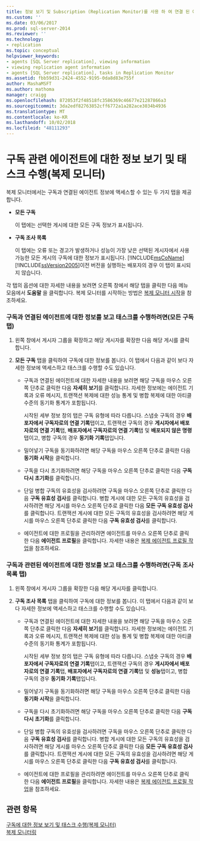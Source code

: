 ```yaml
---
title: 정보 보기 및 Subscription (Replication Monitor)를 사용 하 여 연결 된 에이전트에 대 한 작업 수행 | Microsoft Docs
ms.custom: ''
ms.date: 03/06/2017
ms.prod: sql-server-2014
ms.reviewer: ''
ms.technology:
- replication
ms.topic: conceptual
helpviewer_keywords:
- agents [SQL Server replication], viewing information
- viewing replication agent information
- agents [SQL Server replication], tasks in Replication Monitor
ms.assetid: fbb59d31-2424-4552-9195-0da8d83e755f
author: MashaMSFT
ms.author: mathoma
manager: craigg
ms.openlocfilehash: 872053f2f48518fc3586369c46677e21287866a3
ms.sourcegitcommit: 3da2edf82763852cff6772a1a282ace3034b4936
ms.translationtype: MT
ms.contentlocale: ko-KR
ms.lasthandoff: 10/02/2018
ms.locfileid: "48111293"
---
```

# <a name="view-information-and-perform-tasks-for-the-agents-associated-with-a-subscription-replication-monitor"></a>구독 관련 에이전트에 대한 정보 보기 및 태스크 수행(복제 모니터)
  복제 모니터에서는 구독과 연결된 에이전트 정보에 액세스할 수 있는 두 가지 탭을 제공합니다.  
  
-   **모든 구독**  
  
     이 탭에는 선택한 게시에 대한 모든 구독 정보가 표시됩니다.  
  
-   **구독 조사 목록**  
  
     이 탭에는 오류 또는 경고가 발생하거나 성능이 가장 낮은 선택된 게시자에서 사용 가능한 모든 게시의 구독에 대한 정보가 표시됩니다. [!INCLUDE[msCoName](../../../includes/msconame-md.md)] [!INCLUDE[ssVersion2005](../../../includes/ssversion2005-md.md)]이전 버전을 실행하는 배포자의 경우 이 탭이 표시되지 않습니다.  
  
 각 탭의 옵션에 대한 자세한 내용을 보려면 오른쪽 창에서 해당 탭을 클릭한 다음 메뉴 모음에서 **도움말** 을 클릭합니다. 복제 모니터를 시작하는 방법은 [복제 모니터 시작](start-the-replication-monitor.md)을 참조하세요.  
  
### <a name="to-view-information-and-perform-tasks-for-the-agents-associated-with-a-subscription-all-subscriptions-tab"></a>구독과 연결된 에이전트에 대한 정보를 보고 태스크를 수행하려면(모든 구독 탭)  
  
1.  왼쪽 창에서 게시자 그룹을 확장하고 해당 게시자를 확장한 다음 해당 게시를 클릭합니다.  
  
2.  **모든 구독** 탭을 클릭하여 구독에 대한 정보를 봅니다. 이 탭에서 다음과 같이 보다 자세한 정보에 액세스하고 태스크를 수행할 수도 있습니다.  
  
    -   구독과 연결된 에이전트에 대한 자세한 내용을 보려면 해당 구독을 마우스 오른쪽 단추로 클릭한 다음 **자세히 보기**를 클릭합니다. 자세한 정보에는 에이전트 기록과 오류 메시지, 트랜잭션 복제에 대한 성능 통계 및 병합 복제에 대한 아티클 수준의 동기화 통계가 포함됩니다.  
  
         시작된 세부 정보 창의 탭은 구독 유형에 따라 다릅니다. 스냅숏 구독의 경우 **배포자에서 구독자로의 연결 기록**탭이고, 트랜잭션 구독의 경우 **게시자에서 배포자로의 연결 기록**탭, **배포자에서 구독자로의 연결 기록**탭 및 **배포되지 않은 명령**탭이고, 병합 구독의 경우 **동기화 기록**탭입니다.  
  
    -   밀어넣기 구독을 동기화하려면 해당 구독을 마우스 오른쪽 단추로 클릭한 다음 **동기화 시작**을 클릭합니다.  
  
    -   구독을 다시 초기화하려면 해당 구독을 마우스 오른쪽 단추로 클릭한 다음 **구독 다시 초기화**를 클릭합니다.  
  
    -   단일 병합 구독의 유효성을 검사하려면 구독을 마우스 오른쪽 단추로 클릭한 다음 **구독 유효성 검사**를 클릭합니다. 병합 게시에 대한 모든 구독의 유효성을 검사하려면 해당 게시를 마우스 오른쪽 단추로 클릭한 다음 **모든 구독 유효성 검사**를 클릭합니다. 트랜잭션 게시에 대한 모든 구독의 유효성을 검사하려면 해당 게시를 마우스 오른쪽 단추로 클릭한 다음 **구독 유효성 검사**를 클릭합니다.  
  
    -   에이전트에 대한 프로필을 관리하려면 에이전트를 마우스 오른쪽 단추로 클릭한 다음 **에이전트 프로필**을 클릭합니다. 자세한 내용은 [복제 에이전트 프로필 작업](../agents/replication-agent-profiles.md)을 참조하세요.  
  
### <a name="to-view-information-and-perform-tasks-for-the-agents-associated-with-a-subscription-subscription-watch-list-tab"></a>구독과 관련된 에이전트에 대한 정보를 보고 태스크를 수행하려면(구독 조사 목록 탭)  
  
1.  왼쪽 창에서 게시자 그룹을 확장한 다음 해당 게시자를 클릭합니다.  
  
2.  **구독 조사 목록** 탭을 클릭하여 구독에 대한 정보를 봅니다. 이 탭에서 다음과 같이 보다 자세한 정보에 액세스하고 태스크를 수행할 수도 있습니다.  
  
    -   구독과 연결된 에이전트에 대한 자세한 내용을 보려면 해당 구독을 마우스 오른쪽 단추로 클릭한 다음 **자세히 보기**를 클릭합니다. 자세한 정보에는 에이전트 기록과 오류 메시지, 트랜잭션 복제에 대한 성능 통계 및 병합 복제에 대한 아티클 수준의 동기화 통계가 포함됩니다.  
  
         시작된 세부 정보 창의 탭은 구독 유형에 따라 다릅니다. 스냅숏 구독의 경우 **배포자에서 구독자로의 연결 기록**탭이고, 트랜잭션 구독의 경우 **게시자에서 배포자로의 연결 기록**탭, **배포자에서 구독자로의 연결 기록**탭 및 **성능**탭이고, 병합 구독의 경우 **동기화 기록**탭입니다.  
  
    -   밀어넣기 구독을 동기화하려면 해당 구독을 마우스 오른쪽 단추로 클릭한 다음 **동기화 시작**을 클릭합니다.  
  
    -   구독을 다시 초기화하려면 해당 구독을 마우스 오른쪽 단추로 클릭한 다음 **구독 다시 초기화**를 클릭합니다.  
  
    -   단일 병합 구독의 유효성을 검사하려면 구독을 마우스 오른쪽 단추로 클릭한 다음 **구독 유효성 검사**를 클릭합니다. 병합 게시에 대한 모든 구독의 유효성을 검사하려면 해당 게시를 마우스 오른쪽 단추로 클릭한 다음 **모든 구독 유효성 검사**를 클릭합니다. 트랜잭션 게시에 대한 모든 구독의 유효성을 검사하려면 해당 게시를 마우스 오른쪽 단추로 클릭한 다음 **구독 유효성 검사**를 클릭합니다.  
  
    -   에이전트에 대한 프로필을 관리하려면 에이전트를 마우스 오른쪽 단추로 클릭한 다음 **에이전트 프로필**을 클릭합니다. 자세한 내용은 [복제 에이전트 프로필 작업](../agents/replication-agent-profiles.md)을 참조하세요.  
  
## <a name="see-also"></a>관련 항목  
 [구독에 대한 정보 보기 및 태스크 수행&#40;복제 모니터&#41;](view-information-and-perform-tasks-for-a-subscription-replication-monitor.md)   
 [복제 모니터링](../monitoring-replication.md)  
  
  
